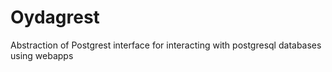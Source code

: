 # Oydagrest
Abstraction of Postgrest interface for interacting with postgresql databases using webapps
